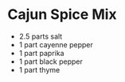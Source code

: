 Cajun Spice Mix 
================

* 2.5 parts salt 
* 1 part cayenne pepper 
* 1 part paprika 
* 1 part black pepper
* 1 part thyme  
